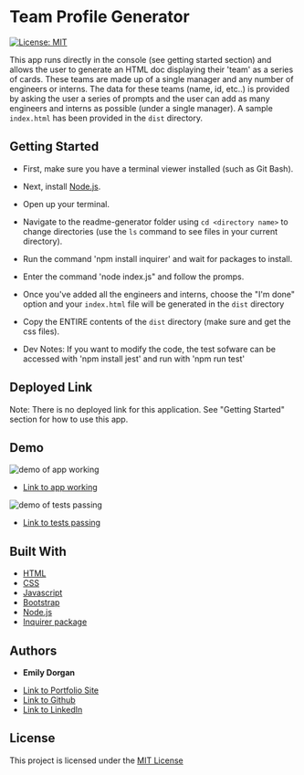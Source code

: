 # Team Profile Generator

[![License: MIT](https://img.shields.io/badge/License-MIT-yellow.svg)](https://opensource.org/licenses/MIT)

This app runs directly in the console (see getting started section) and allows the user to generate an HTML doc displaying their 'team' as a series of cards. These teams are made up of a single manager and any number of engineers or interns. The data for these teams (name, id, etc..) is provided by asking the user a series of prompts and the user can add as many engineers and interns as possible (under a single manager). A sample `index.html` has been provided in the `dist` directory.

## Getting Started

* First, make sure you have a terminal viewer installed (such as Git Bash).
* Next, install [Node.js](https://nodejs.org/).
* Open up your terminal.
* Navigate to the readme-generator folder using `cd <directory name>` to change directories (use the `ls` command to see files in your current directory).
* Run the command 'npm install inquirer' and wait for packages to install.
* Enter the command 'node index.js" and follow the promps.
* Once you've added all the engineers and interns, choose the "I'm done" option and your `index.html` file will be generated in the `dist` directory
* Copy the ENTIRE contents of the `dist` directory (make sure and get the css files).

* Dev Notes: If you want to modify the code, the test sofware can be accessed with 'npm install jest' and run with 'npm run test'

## Deployed Link

Note: There is no deployed link for this application. See "Getting Started" section for how to use this app.

## Demo

![demo of app working](demo/team-builder-demo.gif)

* [Link to app working](https://watch.screencastify.com/v/cqaA8YbgXj3lauCxSQSm)

![demo of tests passing](demo/tests-passing.gif)

* [Link to tests passing](https://watch.screencastify.com/v/AujSaSX83FXPQOssNd2S)

## Built With

* [HTML](https://developer.mozilla.org/en-US/docs/Web/HTML)
* [CSS](https://developer.mozilla.org/en-US/docs/Web/CSS)
* [Javascript](https://developer.mozilla.org/en-US/docs/Web/JavaScript)
* [Bootstrap](https://getbootstrap.com/)
* [Node.js](https://nodejs.org/)
* [Inquirer package](https://www.npmjs.com/package/inquirer)

## Authors

* **Emily Dorgan** 

- [Link to Portfolio Site](https://emdorgan.github.io/updated-portfolio/)
- [Link to Github](https://github.com/emdorgan)
- [Link to LinkedIn](https://www.linkedin.com/in/emily-dorgan/)

## License

This project is licensed under the [MIT License](https://opensource.org/licenses/MIT)